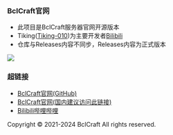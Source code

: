 ### BclCraft官网

- 此项目是BclCraft服务器官网开源版本
- Tiking([Tiking-010](https://github.com/Tiking-010/))为主要开发者[Bilibili](https://space.bilibili.com/432065554)
- 仓库与Releases内容不同步，Releases内容为正式版本


![](https://s1.imagehub.cc/images/2024/02/04/fc21a5262cecec005d2ced1a80b2160e.md.png)
### 超链接
- [BclCraft官网(GitHub)](https://bclcraft.github.io)
- [BclCraft官网(国内建议访问此链接)](http://47.102.114.136/)
- [Bilibili哔哩哔哩](https://space.bilibili.com/594581297)

  
Copyright © 2021-2024 BclCraft All rights reserved.
